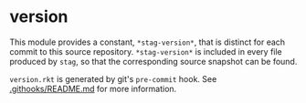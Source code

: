 version
=======
This module provides a constant, `*stag-version*`, that is distinct for each
commit to this source repository. `*stag-version*` is included in every file
produced by `stag`, so that the corresponding source snapshot can be found.

`version.rkt` is generated by git's `pre-commit` hook. See
[.githooks/README.md](.githooks/README.md) for more information.